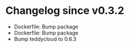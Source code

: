 # Changelog since v0.3.2
- Dockerfile: Bump package 
- Dockerfile: Bump package 
- Bump teddycloud to 0.6.3 

